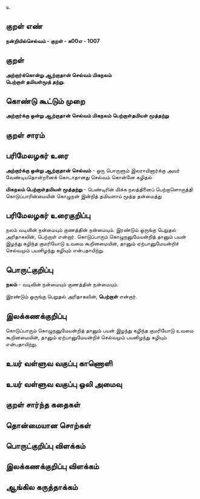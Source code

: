 உ

## குறள் எண் 

**நன்றியில்செல்வம் - குறள் - க00எ - 1007**

## குறள் 

**அற்றார்க்கொன்று ஆற்றாதான் செல்வம் மிகநலம்  
பெற்றாள் தமியள்மூத் தற்று.** 

## கொண்டு கூட்டும் முறை

**அற்றார்க்கு ஒன்று ஆற்றாதான் செல்வம் மிகநலம் பெற்றாள்தமியள் மூத்தற்று**

## குறள் சாரம் 


## பரிமேலழகர் உரை

**அற்றார்க்கு ஒன்று ஆற்றாதான் செல்வம்** - ஒரு பொருளும் இலராயினார்க்கு அவர் வேண்டியதொன்றனைக் கொடாதானது செல்வம் கொன்னே கழிதல் 

**மிகநலம் பெற்றாள்தமியள் மூத்தற்று** - பெண்டிரின் மிக்க நலத்தினைப் பெற்றாளொருத்தி கொடுப்பாரின்மையின் கொழுநன் இன்றித் தமியளாய் மூத்த தன்மைத்து

## பரிமேலழகர் உரைகுறிப்பு   

நலம் வடிவின் நன்மையும் குணத்தின் நன்மையும். இரண்டும் ஒருங்கு பெறுதல் அரிதாகலின், பெற்றாள் என்றார். கொடுப்பாரும் கொழுநனுமேயன்றித் தானும் பயன் இழந்து கழிந்த குமரியோடு உவமை கூறினமையின், தானும் ஏற்பானுமேயன்றிச் செல்வமும் பயனிழந்து கழியும் என்பதாயிற்று.

## பொருட்குறிப்பு 

**நலம்** - வடிவின் நன்மையும் குணத்தின் நன்மையும். 

இரண்டும் ஒருங்கு பெறுதல் அரிதாகலின், **பெற்றாள்** என்றார்.

## இலக்கணக்குறிப்பு  

கொடுப்பாரும் கொழுநனுமேயன்றித் தானும் பயன் இழந்து கழிந்த குமரியோடு உவமை கூறினமையின், தானும் ஏற்பானுமேயன்றிச் செல்வமும் பயனிழந்து கழியும் என்பதாயிற்று.

## உயர் வள்ளுவ வகுப்பு காணொளி


## உயர் வள்ளுவ வகுப்பு ஒலி அமைவு 

 
## குறள் சார்ந்த கதைகள் 


## தொன்மையான சொற்கள்


## பொருட்குறிப்பு விளக்கம்


## இலக்கணக்குறிப்பு விளக்கம்


## ஆங்கில கருத்தாக்கம் 


